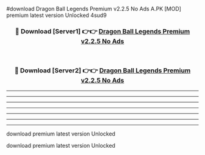 #download Dragon Ball Legends Premium v2.2.5 No Ads A.PK [MOD] premium latest version Unlocked 4sud9 



<div align="center">
<h3>🔴 Download [Server1] 👉👉 <a href="https://download1apk.web.app/">Dragon Ball Legends Premium v2.2.5 No Ads</a></h3><br>

<h3>🔴 Download [Server2] 👉👉 <a href="https://download1apk.web.app/">Dragon Ball Legends Premium v2.2.5 No Ads</a></h3>
</div>





----------------------------------------------------------

----------------------------------------------------------

----------------------------------------------------------

----------------------------------------------------------

----------------------------------------------------------

----------------------------------------------------------

----------------------------------------------------------

download premium latest version Unlocked

download premium latest version Unlocked
